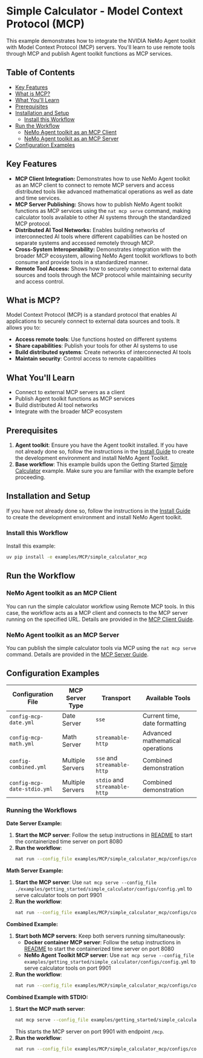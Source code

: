 <!--
SPDX-FileCopyrightText: Copyright (c) 2025, NVIDIA CORPORATION & AFFILIATES. All rights reserved.
SPDX-License-Identifier: Apache-2.0

Licensed under the Apache License, Version 2.0 (the "License");
you may not use this file except in compliance with the License.
You may obtain a copy of the License at

http://www.apache.org/licenses/LICENSE-2.0

Unless required by applicable law or agreed to in writing, software
distributed under the License is distributed on an "AS IS" BASIS,
WITHOUT WARRANTIES OR CONDITIONS OF ANY KIND, either express or implied.
See the License for the specific language governing permissions and
limitations under the License.
-->

# Simple Calculator - Model Context Protocol (MCP)

This example demonstrates how to integrate the NVIDIA NeMo Agent toolkit with Model Context Protocol (MCP) servers. You'll learn to use remote tools through MCP and publish Agent toolkit functions as MCP services.

## Table of Contents

- [Key Features](#key-features)
- [What is MCP?](#what-is-mcp)
- [What You'll Learn](#what-youll-learn)
- [Prerequisites](#prerequisites)
- [Installation and Setup](#installation-and-setup)
  - [Install this Workflow](#install-this-workflow)
- [Run the Workflow](#run-the-workflow)
  - [NeMo Agent toolkit as an MCP Client](#nemo-agent-toolkit-as-an-mcp-client)
  - [NeMo Agent toolkit as an MCP Server](#nemo-agent-toolkit-as-an-mcp-server)
- [Configuration Examples](#configuration-examples)

## Key Features

- **MCP Client Integration:** Demonstrates how to use NeMo Agent toolkit as an MCP client to connect to remote MCP servers and access distributed tools like advanced mathematical operations as well as date and time services.
- **MCP Server Publishing:** Shows how to publish NeMo Agent toolkit functions as MCP services using the `nat mcp serve` command, making calculator tools available to other AI systems through the standardized MCP protocol.
- **Distributed AI Tool Networks:** Enables building networks of interconnected AI tools where different capabilities can be hosted on separate systems and accessed remotely through MCP.
- **Cross-System Interoperability:** Demonstrates integration with the broader MCP ecosystem, allowing NeMo Agent toolkit workflows to both consume and provide tools in a standardized manner.
- **Remote Tool Access:** Shows how to securely connect to external data sources and tools through the MCP protocol while maintaining security and access control.

## What is MCP?

Model Context Protocol (MCP) is a standard protocol that enables AI applications to securely connect to external data sources and tools. It allows you to:

- **Access remote tools**: Use functions hosted on different systems
- **Share capabilities**: Publish your tools for other AI systems to use
- **Build distributed systems**: Create networks of interconnected AI tools
- **Maintain security**: Control access to remote capabilities

## What You'll Learn

- Connect to external MCP servers as a client
- Publish Agent toolkit functions as MCP services
- Build distributed AI tool networks
- Integrate with the broader MCP ecosystem

## Prerequisites

1. **Agent toolkit**: Ensure you have the Agent toolkit installed. If you have not already done so, follow the instructions in the [Install Guide](../../../docs/source/quick-start/installing.md#install-from-source) to create the development environment and install NeMo Agent Toolkit.
2. **Base workflow**: This example builds upon the Getting Started [Simple Calculator](../../getting_started/simple_calculator/) example. Make sure you are familiar with the example before proceeding.

## Installation and Setup

If you have not already done so, follow the instructions in the [Install Guide](../../../docs/source/quick-start/installing.md#install-from-source) to create the development environment and install NeMo Agent toolkit.

### Install this Workflow

Install this example:

```bash
uv pip install -e examples/MCP/simple_calculator_mcp
```

## Run the Workflow

### NeMo Agent toolkit as an MCP Client
You can run the simple calculator workflow using Remote MCP tools. In this case, the workflow acts as a MCP client and connects to the MCP server running on the specified URL. Details are provided in the [MCP Client Guide](../../../docs/source/workflows/mcp/mcp-client.md).

### NeMo Agent toolkit as an MCP Server
You can publish the simple calculator tools via MCP using the `nat mcp serve` command. Details are provided in the [MCP Server Guide](../../../docs/source/workflows/mcp/mcp-server.md).

## Configuration Examples
| Configuration File | MCP Server Type | Transport | Available Tools |
|--------------------|-----------------|-----------------|-----------------|
| `config-mcp-date.yml` | Date Server | `sse` | Current time, date formatting |
| `config-mcp-math.yml` | Math Server | `streamable-http` | Advanced mathematical operations |
| `config-combined.yml` | Multiple Servers | `sse` and `streamable-http` | Combined demonstration |
| `config-mcp-date-stdio.yml` | Multiple Servers | `stdio` and `streamable-http` | Combined demonstration |

### Running the Workflows
**Date Server Example:**
1. **Start the MCP server**: Follow the setup instructions in [README](./deploy_external_mcp/README.md) to start the containerized time server on port 8080
2. **Run the workflow**:
   ```bash
   nat run --config_file examples/MCP/simple_calculator_mcp/configs/config-mcp-date.yml --input "What is the current hour of the day?"
   ```

**Math Server Example:**
1. **Start the MCP server**: Use `nat mcp serve --config_file ./examples/getting_started/simple_calculator/configs/config.yml` to serve calculator tools on port 9901
2. **Run the workflow**:
   ```bash
   nat run --config_file examples/MCP/simple_calculator_mcp/configs/config-mcp-math.yml --input "What is the product of 2 * 4?"
   ```

**Combined Example:**
1. **Start both MCP servers**: Keep both servers running simultaneously:
   - **Docker container MCP server**: Follow the setup instructions in [README](./deploy_external_mcp/README.md) to start the containerized time server on port 8080
   - **NeMo Agent Toolkit MCP server**: Use `nat mcp serve --config_file examples/getting_started/simple_calculator/configs/config.yml` to serve calculator tools on port 9901
2. **Run the workflow**:
   ```bash
   nat run --config_file examples/MCP/simple_calculator_mcp/configs/config-combined.yml --input "Is the product of 2 * 4 greater than the current hour of the day?"
   ```

**Combined Example with STDIO:**
1. **Start the MCP math server**:
   ```bash
   nat mcp serve --config_file examples/getting_started/simple_calculator/configs/config.yml
   ```
   This starts the MCP server on port 9901 with endpoint `/mcp`.
2. **Run the workflow**:
   ```bash
   nat run --config_file examples/MCP/simple_calculator_mcp/configs/config-mcp-date-stdio.yml --input "Is the product of 2 * 4 greater than the current hour of the day?"
   ```
